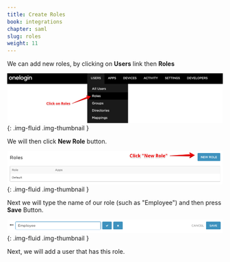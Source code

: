 ```yaml
---
title: Create Roles
book: integrations
chapter: saml
slug: roles
weight: 11
---
```


We can add new roles, by clicking on **Users** link then **Roles**

![](/assets/img/integrations/saml/onelogin-roles.png){: .img-fluid .img-thumbnail }

We will then click **New Role** button.

![](/assets/img/integrations/saml/onelogin-newrole.png){: .img-fluid .img-thumbnail }

Next we will type the name of our role (such as "Employee") and then press **Save** Button.

![](/assets/img/integrations/saml/onelogin-employeerole.png){: .img-fluid .img-thumbnail }

Next, we will add a user that has this role.
